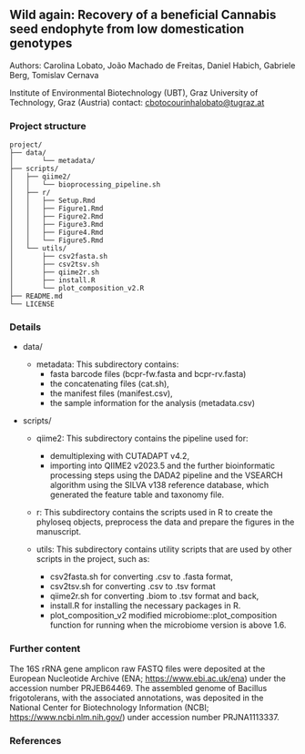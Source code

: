 ## Wild again: Recovery of a beneficial Cannabis seed endophyte from low domestication genotypes
Authors: Carolina Lobato,  João Machado de Freitas, Daniel Habich, Gabriele Berg, Tomislav Cernava

Institute of Environmental Biotechnology (UBT), Graz University of Technology, Graz (Austria)
contact: cbotocourinhalobato@tugraz.at

### Project structure
```text
project/
├── data/
│       └── metadata/
├── scripts/
│   ├── qiime2/
│   │   └── bioprocessing_pipeline.sh
│   ├── r/
│   │   ├── Setup.Rmd
│   │   ├── Figure1.Rmd
│   │   ├── Figure2.Rmd
│   │   ├── Figure3.Rmd
│   │   ├── Figure4.Rmd
│   │   └── Figure5.Rmd
│   └── utils/
│       ├── csv2fasta.sh
│       ├── csv2tsv.sh
│       ├── qiime2r.sh
│       ├── install.R
│       └── plot_composition_v2.R
├── README.md
└── LICENSE
```

### Details   
- data/
  - metadata: This subdirectory contains:
      - fasta barcode files (bcpr-fw.fasta and bcpr-rv.fasta)
      - the concatenating files (cat.sh),
      - the manifest files (manifest.csv),
      - the sample information for the analysis (metadata.csv)

- scripts/
  - qiime2: This subdirectory contains the pipeline used for:
      - demultiplexing with CUTADAPT v4.2,
      - importing into QIIME2 v2023.5 and the further bioinformatic processing steps using the DADA2 pipeline and the VSEARCH algorithm using the SILVA v138 reference database, which generated the feature table and taxonomy file.
    
  - r: This subdirectory contains the scripts used in R to create the phyloseq objects, preprocess the data and prepare the figures in the manuscript.
    
  -  utils: This subdirectory contains utility scripts that are used by other scripts in the project, such as:
      - csv2fasta.sh for converting .csv to .fasta format,
      - csv2tsv.sh for converting .csv to .tsv format
      - qiime2r.sh for converting .biom to .tsv format and back,
      - install.R for installing the necessary packages in R.
      - plot_composition_v2 modified microbiome::plot_composition function for running when the microbiome version is above 1.6.
   
### Further content
The 16S rRNA gene amplicon raw FASTQ files were deposited at the European Nucleotide Archive (ENA; https://www.ebi.ac.uk/ena) under the accession number PRJEB64469.
The assembled genome of Bacillus frigotolerans, with the associated annotations, was deposited in the National Center for Biotechnology Information (NCBI; https://www.ncbi.nlm.nih.gov/) under accession number PRJNA1113337.

### References
